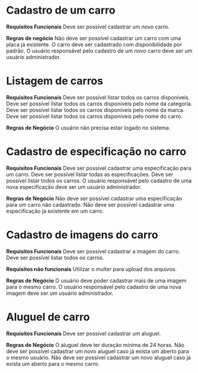 # Cadastro de um carro

**Requisitos Funcionais**
Deve ser possível cadastrar um novo carro.

**Regras de negócio**
Não deve ser possível cadastrar um carro com uma placa já existente.
O carro deve ser cadastrado com disponibilidade por padrão.
O usuário responsável pelo cadastro de um novo carro deve ser um usuário administrador.


# Listagem de carros

**Requisitos Funcionais**
Deve ser possível listar todos os carros disponíveis.
Deve ser possível listar todos os carros disponíveis pelo nome da categoria.
Deve ser possível listar todos os carros disponíveis pelo nome da marca.
Deve ser possível listar todos os carros disponíveis pelo nome do carro.

**Regras de Negócio**
O usuário não precisa estar logado no sistema.


# Cadastro de especificação no carro

**Requisitos Funcionais**
Deve ser possível cadastrar uma especificação para um carro.
Deve ser possível listar todas as especificações.
Deve ser possível listar todos os carros.
O usuário responsável pelo cadastro de uma nova especificação deve ser um usuário administrador.

**Regras de Negócio**
Não deve ser possível cadastrar uma especificação para um carro não cadastrado.
Não deve ser possível cadastrar uma especificação ja existente em um carro.


# Cadastro de imagens do carro

**Requisitos Funcionais**
Deve ser possível cadastrar a imagem do carro.
Deve ser possível listar todos os carros.

**Requisitos não funcionais**
Utilizar o multer para upload dos arquivos.

**Regras de Negócio**
O usuário deve poder cadastrar mais de uma imagem para o mesmo carro.
O usuário responsável pelo cadastro de uma nova imagem deve ser um usuário administrador.


# Aluguel de carro

**Requisitos Funcionais**
Deve ser possível cadastrar um aluguel.

**Regras de Negócio**
O aluguel deve ter duração mínima de 24 horas.
Não deve ser possível cadastrar um novo aluguel caso já exista um aberto para o mesmo usuário.
Não deve ser possível cadastrar um novo aluguel caso já exista um aberto para o mesmo carro.